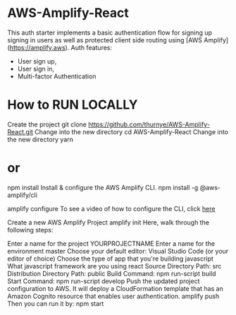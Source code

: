 # AWS-Amplify-React


This auth starter implements a basic authentication flow for signing up signing in users as well as protected client side routing using [AWS Amplify] (https://amplify.aws). Auth features:

- User sign up,
- User sign in,
- Multi-factor Authentication


# How to RUN LOCALLY
Create the project
git clone https://github.com/thurnye/AWS-Amplify-React.git
Change into the new directory
cd AWS-Amplify-React
Change into the new directory
yarn
# or
npm install
Install & configure the AWS Amplify CLI.
npm install -g @aws-amplify/cli

amplify configure
To see a video of how to configure the CLI, click  [here](https://www.youtube.com/watch?v=fWbM5DLh25U)

Create a new AWS Amplify Project
amplify init
Here, walk through the following steps:

Enter a name for the project YOURPROJECTNAME
Enter a name for the environment master
Choose your default editor: Visual Studio Code (or your editor of choice)
Choose the type of app that you're building javascript
What javascript framework are you using react
Source Directory Path: src
Distribution Directory Path: public
Build Command: npm run-script build
Start Command: npm run-script develop
Push the updated project configuration to AWS. It will deploy a CloudFormation template that has an Amazon Cognito resource that enables user authentication.
amplify push
Then you can run it by:
npm start
